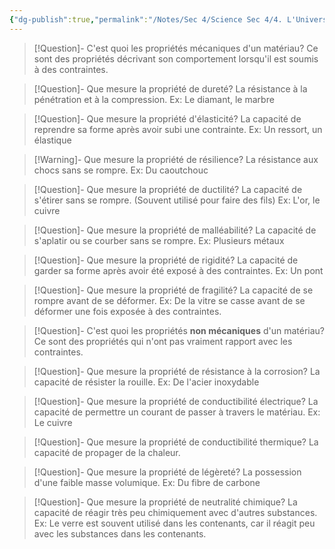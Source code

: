 ```yaml
---
{"dg-publish":true,"permalink":"/Notes/Sec 4/Science Sec 4/4. L'Univers Technologique/Chapitre 12：La fabrication des objets techniques/2. Les propriétés des matériaux/"}
---
```



>[!Question]- C'est quoi les propriétés mécaniques d'un matériau?
>Ce sont des propriétés décrivant son comportement lorsqu'il est soumis à des contraintes.

>[!Question]- Que mesure la propriété de dureté?
>La résistance à la pénétration et à la compression.
>Ex: Le diamant, le marbre

>[!Question]- Que mesure la propriété d'élasticité?
>La capacité de reprendre sa forme après avoir subi une contrainte.
>Ex: Un ressort, un élastique

>[!Warning]- Que mesure la propriété de résilience?
>La résistance aux chocs sans se rompre.
>Ex: Du caoutchouc

>[!Question]- Que mesure la propriété de ductilité?
>La capacité de s'étirer sans se rompre. (Souvent utilisé pour faire des fils)
>Ex: L'or, le cuivre

>[!Question]- Que mesure la propriété de malléabilité?
>La capacité de s'aplatir ou se courber sans se rompre.
>Ex: Plusieurs métaux

>[!Question]- Que mesure la propriété de rigidité?
>La capacité de garder sa forme après avoir été exposé à des contraintes.
>Ex: Un pont

>[!Question]- Que mesure la propriété de fragilité?
>La capacité de se rompre avant de se déformer.
>Ex: De la vitre se casse avant de se déformer une fois exposée à des contraintes.

>[!Question]- C'est quoi les propriétés **non mécaniques** d'un matériau?
>Ce sont des propriétés qui n'ont pas vraiment rapport avec les contraintes.

>[!Question]- Que mesure la propriété de résistance à la corrosion?
>La capacité de résister la rouille.
>Ex: De l'acier inoxydable

>[!Question]- Que mesure la propriété de conductibilité électrique?
>La capacité de permettre un courant de passer à travers le matériau.
>Ex: Le cuivre

>[!Question]- Que mesure la propriété de conductibilité thermique?
>La capacité de propager de la chaleur.

>[!Question]- Que mesure la propriété de légèreté?
>La possession d'une faible masse volumique.
>Ex: Du fibre de carbone

>[!Question]- Que mesure la propriété de neutralité chimique?
>La capacité de réagir très peu chimiquement avec d'autres substances.
>Ex: Le verre est souvent utilisé dans les contenants, car il réagit peu avec les substances dans les contenants.
